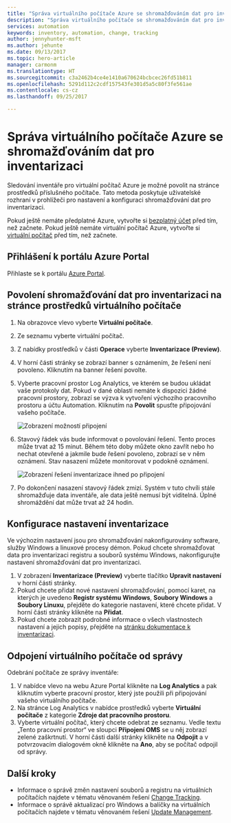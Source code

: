 ```yaml
---
title: "Správa virtuálního počítače Azure se shromažďováním dat pro inventarizaci | Dokumentace Microsoftu"
description: "Správa virtuálního počítače se shromažďováním dat pro inventarizaci"
services: automation
keywords: inventory, automation, change, tracking
author: jennyhunter-msft
ms.author: jehunte
ms.date: 09/13/2017
ms.topic: hero-article
manager: carmonm
ms.translationtype: HT
ms.sourcegitcommit: c3a2462b4ce4e1410a670624bcbcec26fd51b811
ms.openlocfilehash: 5291d112c2cdf157543fe301d5a5c80f3fe561ae
ms.contentlocale: cs-cz
ms.lasthandoff: 09/25/2017

---
```


# <a name="manage-an-azure-virtual-machine-with-inventory-collection"></a>Správa virtuálního počítače Azure se shromažďováním dat pro inventarizaci

Sledování inventáře pro virtuální počítač Azure je možné povolit na stránce prostředků příslušného počítače. Tato metoda poskytuje uživatelské rozhraní v prohlížeči pro nastavení a konfiguraci shromažďování dat pro inventarizaci.

Pokud ještě nemáte předplatné Azure, vytvořte si [bezplatný účet](https://azure.microsoft.com/free/) před tím, než začnete.
Pokud ještě nemáte virtuální počítač Azure, vytvořte si [virtuální počítač](https://docs.microsoft.com/en-us/azure/virtual-machines/windows/quick-create-portal) před tím, než začnete.

## <a name="log-in-to-the-azure-portal"></a>Přihlášení k portálu Azure Portal

Přihlaste se k portálu [Azure Portal](https://portal.azure.com/).

## <a name="enable-inventory-collection-from-the-virtual-machine-resource-page"></a>Povolení shromažďování dat pro inventarizaci na stránce prostředků virtuálního počítače

1. Na obrazovce vlevo vyberte **Virtuální počítače**.
1. Ze seznamu vyberte virtuální počítač.
1. Z nabídky prostředků v části **Operace** vyberte **Inventarizace (Preview)**.
1. V horní části stránky se zobrazí banner s oznámením, že řešení není povoleno. Kliknutím na banner řešení povolte.
1. Vyberte pracovní prostor Log Analytics, ve kterém se budou ukládat vaše protokoly dat. Pokud v dané oblasti nemáte k dispozici žádné pracovní prostory, zobrazí se výzva k vytvoření výchozího pracovního prostoru a účtu Automation. Kliknutím na **Povolit** spusťte připojování vašeho počítače.

   ![Zobrazení možností připojení](./media/automation-vm-inventory/inventory-onboarding-options.png)  

1. Stavový řádek vás bude informovat o povolování řešení. Tento proces může trvat až 15 minut. Během této doby můžete okno zavřít nebo ho nechat otevřené a jakmile bude řešení povoleno, zobrazí se v něm oznámení. Stav nasazení můžete monitorovat v podokně oznámení.

   ![Zobrazení řešení inventarizace ihned po připojení](./media/automation-vm-inventory/inventory-onboarded.png)

1. Po dokončení nasazení stavový řádek zmizí. Systém v tuto chvíli stále shromažďuje data inventáře, ale data ještě nemusí být viditelná. Úplné shromáždění dat může trvat až 24 hodin.

## <a name="configure-your-inventory-settings"></a>Konfigurace nastavení inventarizace

Ve výchozím nastavení jsou pro shromažďování nakonfigurovány software, služby Windows a linuxové procesy démon. Pokud chcete shromažďovat data pro inventarizaci registru a souborů systému Windows, nakonfigurujte nastavení shromažďování dat pro inventarizaci.

1. V zobrazení **Inventarizace (Preview)** vyberte tlačítko **Upravit nastavení** v horní části stránky.
2. Pokud chcete přidat nové nastavení shromažďování, pomocí karet, na kterých je uvedeno **Registr systému Windows**, **Soubory Windows** a **Soubory Linuxu**, přejděte do kategorie nastavení, které chcete přidat. V horní části stránky klikněte na **Přidat**.
3. Pokud chcete zobrazit podrobné informace o všech vlastnostech nastavení a jejich popisy, přejděte na [stránku dokumentace k inventarizaci](https://aka.ms/configinventorydocs).

## <a name="disconnecting-your-virtual-machine-from-management"></a>Odpojení virtuálního počítače od správy

Odebrání počítače ze správy inventáře:

1. V nabídce vlevo na webu Azure Portal klikněte na **Log Analytics** a pak kliknutím vyberte pracovní prostor, který jste použili při připojování vašeho virtuálního počítače.
1. Na stránce Log Analytics v nabídce prostředků vyberte **Virtuální počítače** z kategorie **Zdroje dat pracovního prostoru**. 
1. Vyberte virtuální počítač, který chcete odebrat ze seznamu. Vedle textu „Tento pracovní prostor“ ve sloupci **Připojení OMS** se u něj zobrazí zelené zaškrtnutí. V horní části další stránky klikněte na **Odpojit** a v potvrzovacím dialogovém okně klikněte na **Ano**, aby se počítač odpojil od správy.

## <a name="next-steps"></a>Další kroky

* Informace o správě změn nastavení souborů a registru na virtuálních počítačích najdete v tématu věnovaném řešení [Change Tracking](../log-analytics/log-analytics-change-tracking.md).
* Informace o správě aktualizací pro Windows a balíčky na virtuálních počítačích najdete v tématu věnovaném řešení [Update Management](../operations-management-suite/oms-solution-update-management.md).

